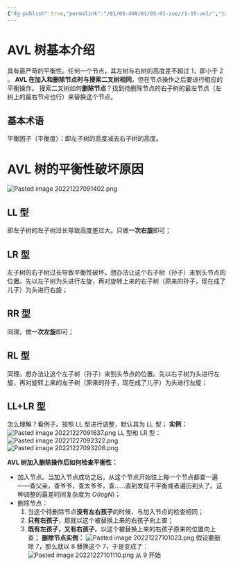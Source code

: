 ```yaml
---
{"dg-publish":true,"permalink":"/01/03-408/01/05-01-zuo//1-15-avl/","tags":["personal/blog","algorithm/数据结构/二叉树","algorithm/数据结构/有序表/平衡树"]}
---
```



# AVL 树基本介绍
具有最严苛的平衡性。任何一个节点，其左树与右树的高度差不超过 1，即小于 2 。
**AVL 在加入和删除节点时与搜索二叉树相同**，但在节点操作之后要进行相应的平衡操作。
	搜索二叉树如何**删除节点**？找到待删除节点的右子树的最左节点（左树上的最右节点也行）来替换这个节点。
## 基本术语
平衡因子（平衡度）：即左子树的高度减去右子树的高度。
# AVL 树的平衡性破坏原因

![Pasted image 20221227091402.png](/img/user/01-%E8%AE%A1%E7%AE%97%E6%9C%BA%E7%AC%94%E8%AE%B0/03-408/01-%E6%95%B0%E6%8D%AE%E7%BB%93%E6%9E%84/05-01-%E6%95%B0%E6%8D%AE%E7%BB%93%E6%9E%84%E4%B8%8E%E7%AE%97%E6%B3%95-zuo/%E6%95%B0%E6%8D%AE%E7%BB%93%E6%9E%84/%E9%99%84%E4%BB%B6/Pasted%20image%2020221227091402.png)
## LL 型
即左子树的左子树过长导致高度差过大。只做**一次右旋**即可；
## LR 型
左子树的右子树过长导致平衡性破坏。想办法让这个右子树（孙子）来到头节点的位置。先以左子树为头进行左旋，再对旋转上来的右子树（原来的孙子，现在成了儿子）为头进行右旋；
## RR 型
同理，做**一次左旋**即可；
## RL 型
同理。想办法让这个左子树（孙子）来到头节点的位置。先以右子树为头进行左旋，再对旋转上来的左子树（原来的孙子，现在成了儿子）为头进行左旋；
## LL+LR 型
怎么理解？看例子。按照 LL 型进行调整，默认其为 LL 型；
**实例：**
![Pasted image 20221227091637.png](/img/user/01-%E8%AE%A1%E7%AE%97%E6%9C%BA%E7%AC%94%E8%AE%B0/03-408/01-%E6%95%B0%E6%8D%AE%E7%BB%93%E6%9E%84/05-01-%E6%95%B0%E6%8D%AE%E7%BB%93%E6%9E%84%E4%B8%8E%E7%AE%97%E6%B3%95-zuo/%E6%95%B0%E6%8D%AE%E7%BB%93%E6%9E%84/%E9%99%84%E4%BB%B6/Pasted%20image%2020221227091637.png)
LL 型和 LR 型：
![Pasted image 20221227092322.png](/img/user/01-%E8%AE%A1%E7%AE%97%E6%9C%BA%E7%AC%94%E8%AE%B0/03-408/01-%E6%95%B0%E6%8D%AE%E7%BB%93%E6%9E%84/05-01-%E6%95%B0%E6%8D%AE%E7%BB%93%E6%9E%84%E4%B8%8E%E7%AE%97%E6%B3%95-zuo/%E6%95%B0%E6%8D%AE%E7%BB%93%E6%9E%84/%E9%99%84%E4%BB%B6/Pasted%20image%2020221227092322.png)
![Pasted image 20221227093206.png](/img/user/01-%E8%AE%A1%E7%AE%97%E6%9C%BA%E7%AC%94%E8%AE%B0/03-408/01-%E6%95%B0%E6%8D%AE%E7%BB%93%E6%9E%84/05-01-%E6%95%B0%E6%8D%AE%E7%BB%93%E6%9E%84%E4%B8%8E%E7%AE%97%E6%B3%95-zuo/%E6%95%B0%E6%8D%AE%E7%BB%93%E6%9E%84/%E9%99%84%E4%BB%B6/Pasted%20image%2020221227093206.png)


**AVL 树加入删除操作后如何检查平衡性：**
 + 加入节点。当加入节点成功之后，从这个节点开始往上每一个节点都查一遍——查父亲，查爷爷，查太爷爷，查……直到发现不平衡或者遍历到头了。这种调整的最差时间复杂度为 $O(logN)$；
 + 删除节点：
	 1. 当这个待删除节点**没有左右孩子**的时候，与加入节点的检查相同；
	 2. **只有右孩子**，那就以这个被替换上来的右孩子向上查；
	 3. **既有左孩子，又有右孩子**。以这个被替换上来的右孩子原来的位置向上查；
**删除节点实例：**
![Pasted image 20221227101023.png](/img/user/01-%E8%AE%A1%E7%AE%97%E6%9C%BA%E7%AC%94%E8%AE%B0/03-408/01-%E6%95%B0%E6%8D%AE%E7%BB%93%E6%9E%84/05-01-%E6%95%B0%E6%8D%AE%E7%BB%93%E6%9E%84%E4%B8%8E%E7%AE%97%E6%B3%95-zuo/%E6%95%B0%E6%8D%AE%E7%BB%93%E6%9E%84/%E9%99%84%E4%BB%B6/Pasted%20image%2020221227101023.png)
假设要删除 7，那么就以 8 替换这个 7，于是变成了：
![Pasted image 20221227101110.png](/img/user/01-%E8%AE%A1%E7%AE%97%E6%9C%BA%E7%AC%94%E8%AE%B0/03-408/01-%E6%95%B0%E6%8D%AE%E7%BB%93%E6%9E%84/05-01-%E6%95%B0%E6%8D%AE%E7%BB%93%E6%9E%84%E4%B8%8E%E7%AE%97%E6%B3%95-zuo/%E6%95%B0%E6%8D%AE%E7%BB%93%E6%9E%84/%E9%99%84%E4%BB%B6/Pasted%20image%2020221227101110.png)
从 9 开始
